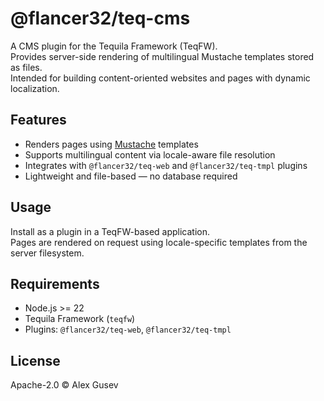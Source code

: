 # @flancer32/teq-cms

A CMS plugin for the Tequila Framework (TeqFW).  
Provides server-side rendering of multilingual Mustache templates stored as files.  
Intended for building content-oriented websites and pages with dynamic localization.

## Features

- Renders pages using [Mustache](https://mustache.github.io/) templates
- Supports multilingual content via locale-aware file resolution
- Integrates with `@flancer32/teq-web` and `@flancer32/teq-tmpl` plugins
- Lightweight and file-based — no database required

## Usage

Install as a plugin in a TeqFW-based application.  
Pages are rendered on request using locale-specific templates from the server filesystem.

## Requirements

- Node.js >= 22
- Tequila Framework (`teqfw`)
- Plugins: `@flancer32/teq-web`, `@flancer32/teq-tmpl`

## License

Apache-2.0 © Alex Gusev
